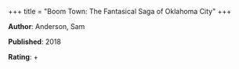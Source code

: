 +++
title = "Boom Town: The Fantasical Saga of Oklahoma City"
+++



**Author**: Anderson, Sam

**Published**: 2018

**Rating**: +